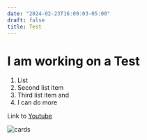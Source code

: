 ```yaml
---
date: "2024-02-23T16:09:03-05:00"
draft: false
title: Test
---
```


# I am working on a Test

1. List
2. Second list item
3. Third list item and
4. I can do more

Link to [Youtube](https://www.youtube.com)

![cards](title_image.jpg)


